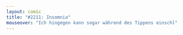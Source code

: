 ```yaml
---
layout: comic
title: "#2211: Insomnia"
mouseover: "Ich hingegen kann sogar während des Tippens einschl"
---
```

